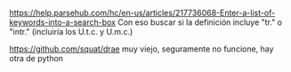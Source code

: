 https://help.parsehub.com/hc/en-us/articles/217736068-Enter-a-list-of-keywords-into-a-search-box
Con eso buscar si la definición incluye "tr." o "intr." (incluiría los U.t.c. y U.m.c.)

https://github.com/squat/drae muy viejo, seguramente no funcione, hay otra de python

